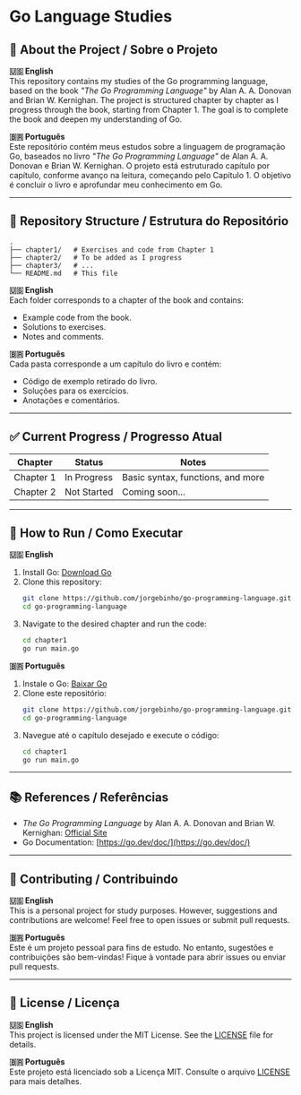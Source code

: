 # Go Language Studies

## 📖 About the Project / Sobre o Projeto

**🇺🇸 English**  
This repository contains my studies of the Go programming language, based on the book *"The Go Programming Language"* by Alan A. A. Donovan and Brian W. Kernighan. The project is structured chapter by chapter as I progress through the book, starting from Chapter 1. The goal is to complete the book and deepen my understanding of Go.

**🇧🇷 Português**  
Este repositório contém meus estudos sobre a linguagem de programação Go, baseados no livro *"The Go Programming Language"* de Alan A. A. Donovan e Brian W. Kernighan. O projeto está estruturado capítulo por capítulo, conforme avanço na leitura, começando pelo Capítulo 1. O objetivo é concluir o livro e aprofundar meu conhecimento em Go.

---

## 📂 Repository Structure / Estrutura do Repositório

```
.
├── chapter1/   # Exercises and code from Chapter 1
├── chapter2/   # To be added as I progress
├── chapter3/   # ...
└── README.md   # This file
```

**🇺🇸 English**  
Each folder corresponds to a chapter of the book and contains:
- Example code from the book.
- Solutions to exercises.
- Notes and comments.

**🇧🇷 Português**  
Cada pasta corresponde a um capítulo do livro e contém:
- Código de exemplo retirado do livro.
- Soluções para os exercícios.
- Anotações e comentários.

---

## ✅ Current Progress / Progresso Atual

| Chapter   | Status       | Notes                              |
|-----------|--------------|------------------------------------|
| Chapter 1 | In Progress  | Basic syntax, functions, and more |
| Chapter 2 | Not Started  | Coming soon...                    |

---

## 🚀 How to Run / Como Executar

**🇺🇸 English**  
1. Install Go: [Download Go](https://go.dev/dl/)
2. Clone this repository:
   ```bash
   git clone https://github.com/jorgebinho/go-programming-language.git
   cd go-programming-language
   ```
3. Navigate to the desired chapter and run the code:
   ```bash
   cd chapter1
   go run main.go
   ```

**🇧🇷 Português**  
1. Instale o Go: [Baixar Go](https://go.dev/dl/)
2. Clone este repositório:
   ```bash
   git clone https://github.com/jorgebinho/go-programming-language.git
   cd go-programming-language
   ```
3. Navegue até o capítulo desejado e execute o código:
   ```bash
   cd chapter1
   go run main.go
   ```

---

## 📚 References / Referências

- *The Go Programming Language* by Alan A. A. Donovan and Brian W. Kernighan: [Official Site](https://www.gopl.io/)
- Go Documentation: [https://go.dev/doc/](https://go.dev/doc/)

---

## 🤝 Contributing / Contribuindo

**🇺🇸 English**  
This is a personal project for study purposes. However, suggestions and contributions are welcome! Feel free to open issues or submit pull requests.

**🇧🇷 Português**  
Este é um projeto pessoal para fins de estudo. No entanto, sugestões e contribuições são bem-vindas! Fique à vontade para abrir issues ou enviar pull requests.

---

## 📜 License / Licença

**🇺🇸 English**  
This project is licensed under the MIT License. See the [LICENSE](LICENSE) file for details.

**🇧🇷 Português**  
Este projeto está licenciado sob a Licença MIT. Consulte o arquivo [LICENSE](LICENSE) para mais detalhes.

